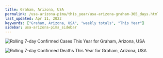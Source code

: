 ```yaml
---
title: Graham, Arizona, USA
permalink: /usa-arizona-pima/this_year/usa-arizona-graham-365_days.html
last_updated: Apr 11, 2022
keywords: ["Graham, Arizona, USA", "weekly totals", "This Year"]
sidebar: usa-arizona-pima_sidebar
---
```


![Rolling 7-day Confirmed Cases This Year for Graham, Arizona, USA](/covid_tracker/images/graphs/usa-arizona-graham-rolling_7_days_confirmed-365_days_graph.png)

![Rolling 7-day Confirmed Deaths This Year for Graham, Arizona, USA](/covid_tracker/images/graphs/usa-arizona-graham-rolling_7_days_deaths-365_days_graph.png)
